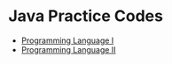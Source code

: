 # Java Practice Codes

- [Programming Language I](https://github.com/ExGranite/java-practice-codes/blob/main/110/)
- [Programming Language II](https://github.com/ExGranite/java-practice-codes/blob/main/111/)